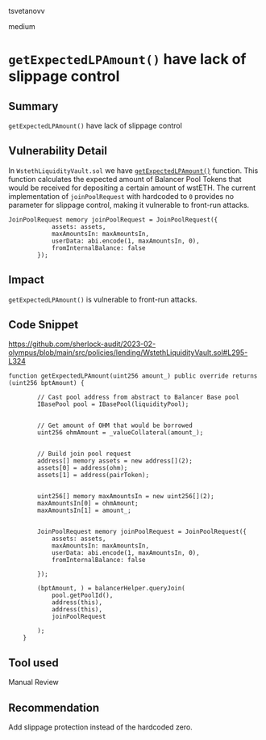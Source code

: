 tsvetanovv

medium

# `getExpectedLPAmount()` have lack of slippage control

## Summary
`getExpectedLPAmount()` have lack of slippage control

## Vulnerability Detail
In `WstethLiquidityVault.sol` we have [`getExpectedLPAmount()`](https://github.com/sherlock-audit/2023-02-olympus/blob/main/src/policies/lending/WstethLiquidityVault.sol#L295-L324) function.
This function calculates the expected amount of Balancer Pool Tokens that would be received for depositing a certain amount of wstETH.
The current implementation of `joinPoolRequest` with hardcoded to `0` provides no parameter for slippage control, making it vulnerable to front-run attacks.

```solidity
JoinPoolRequest memory joinPoolRequest = JoinPoolRequest({
            assets: assets,
            maxAmountsIn: maxAmountsIn,
            userData: abi.encode(1, maxAmountsIn, 0),
            fromInternalBalance: false
        });
```
## Impact
`getExpectedLPAmount()` is vulnerable to front-run attacks.
## Code Snippet
https://github.com/sherlock-audit/2023-02-olympus/blob/main/src/policies/lending/WstethLiquidityVault.sol#L295-L324
```solidity
function getExpectedLPAmount(uint256 amount_) public override returns (uint256 bptAmount) {

        // Cast pool address from abstract to Balancer Base pool
        IBasePool pool = IBasePool(liquidityPool);


        // Get amount of OHM that would be borrowed
        uint256 ohmAmount = _valueCollateral(amount_);

  
        // Build join pool request
        address[] memory assets = new address[](2);
        assets[0] = address(ohm);
        assets[1] = address(pairToken);


        uint256[] memory maxAmountsIn = new uint256[](2);
        maxAmountsIn[0] = ohmAmount;
        maxAmountsIn[1] = amount_;


        JoinPoolRequest memory joinPoolRequest = JoinPoolRequest({ 
            assets: assets,
            maxAmountsIn: maxAmountsIn,
            userData: abi.encode(1, maxAmountsIn, 0),
            fromInternalBalance: false

        });

        (bptAmount, ) = balancerHelper.queryJoin(
            pool.getPoolId(),
            address(this),
            address(this),
            joinPoolRequest

        );
    }
```
## Tool used

Manual Review

## Recommendation

Add slippage protection instead of the hardcoded zero.